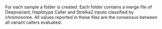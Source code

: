 For each sample a folder is created. Each folder contains a merge file of Deepvariant, Haplotype Caller and Strelka2 inputs classified by chromosome. All values reported in these files are the consensus between all variant callers evaluated.
